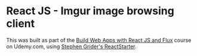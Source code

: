 React JS - Imgur image browsing client
====

This was built as part of the [Build Web Apps with React JS and Flux](https://www.udemy.com/learn-and-understand-reactjs/) course on Udemy.com, using [Stephen Grider's ReactStarter](https://github.com/StephenGrider/ReactStarter).

